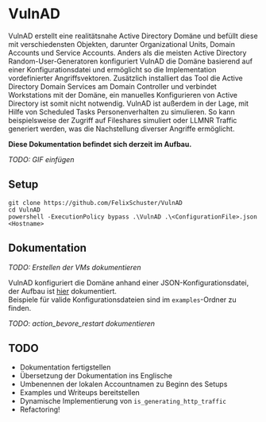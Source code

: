 # VulnAD

VulnAD erstellt eine realitätsnahe Active Directory Domäne und befüllt diese mit verschiedensten Objekten, darunter Organizational Units, Domain Accounts und Service Accounts.
Anders als die meisten Active Directory Random-User-Generatoren konfiguriert VulnAD die Domäne basierend auf einer Konfigurationsdatei und ermöglicht so die Implementation vordefinierter Angriffsvektoren.
Zusätzlich installiert das Tool die Active Directory Domain Services am Domain Controller und verbindet Workstations mit der Domäne, ein manuelles Konfigurieren von Active Directory ist somit nicht notwendig.
VulnAD ist außerdem in der Lage, mit Hilfe von Scheduled Tasks Personenverhalten zu simulieren.
So kann beispielsweise der Zugriff auf Fileshares simuliert oder LLMNR Traffic generiert werden, was die Nachstellung diverser Angriffe ermöglicht.

**Diese Dokumentation befindet sich derzeit im Aufbau.**

*TODO: GIF einfügen*

## Setup
```text
git clone https://github.com/FelixSchuster/VulnAD
cd VulnAD
powershell -ExecutionPolicy bypass .\VulnAD .\<ConfigurationFile>.json <Hostname>
```

## Dokumentation

*TODO: Erstellen der VMs dokumentieren*

VulnAD konfiguriert die Domäne anhand einer JSON-Konfigurationsdatei, der Aufbau ist [hier](./docs/configuration_root.md) dokumentiert.\
Beispiele für valide Konfigurationsdateien sind im `examples`-Ordner zu finden.

*TODO: action_bevore_restart dokumentieren*

## TODO
- Dokumentation fertigstellen
- Übersetzung der Dokumentation ins Englische
- Umbenennen der lokalen Accountnamen zu Beginn des Setups
- Examples und Writeups bereitstellen
- Dynamische Implementierung von `is_generating_http_traffic`
- Refactoring!